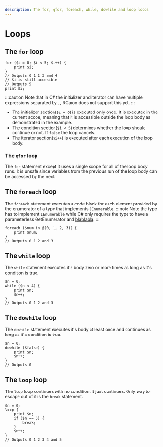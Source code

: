 ```yaml
---
description: The for, qfor, foreach, while, dowhile and loop loops
---
```


# Loops

## The `for` loop

```rcaron
for ($i = 0; $i < 5; $i++) {
    print $i;
}
// Outputs 0 1 2 3 and 4
// $i is still accesible
// Outputs 5
print $i;
```

:::caution
Note that in C# the initializer and iterator can have multiple expressions separated by `,`, RCaron does not support this yet.
:::

- The initializer section(`$i = 0`) is executed only once. It is executed in the current scope, meaning that it is accessible outside the loop body as demonstrated in the example.
- The condition section(`$i < 5`) determines whether the loop should continue or not. If `false` the loop cancels.
- The iterator section(`$i++`) is executed after each execution of the loop body.

### The `qfor` loop

The `for` statement except it uses a single scope for all of the loop body runs. It is unsafe since variables from the previous run of the loop body can be accessed by the next.

## The `foreach` loop

The `foreach` statement executes a code block for each element provided by the enumerator of a type that implements `IEnumerable`.
:::note
Note the type has to implement `IEnumerable` while C# only requires the type to have a parameterless GetEnumerator and [blablabla](https://learn.microsoft.com/en-us/dotnet/csharp/language-reference/statements/iteration-statements#the-foreach-statement).
:::

```rcaron
foreach ($num in @(0, 1, 2, 3)) {
    print $num;
}
// Outputs 0 1 2 and 3
```

## The `while` loop

The `while` statement executes it's body zero or more times as long as it's condition is true.

```rcaron
$n = 0;
while ($n < 4) {
    print $n;
    $n++;
}
// Outputs 0 1 2 and 3
```

## The `dowhile` loop

The `dowhile` statement executes it's body at least once and continues as long as it's condition is true.

```rcaron
$n = 0;
dowhile ($false) {
    print $n;
    $n++;
}
// Outputs 0
```

## The `loop` loop

The `loop` loop continues with no condition. It just continues. Only way to escape out of it is the `break` statement.

```rcaron
$n = 0;
loop {
    print $n;
    if ($n == 5) {
        break;
    }
    $n++;
}
// Outputs 0 1 2 3 4 and 5
```
